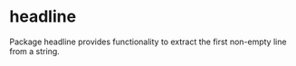 # headline
Package headline provides functionality to extract the first non-empty line from a string.
